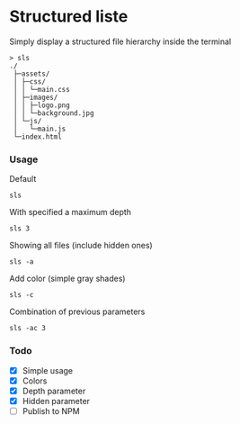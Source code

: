 # Structured liste

Simply display a structured file hierarchy inside the terminal

```
> sls
./
 ├─assets/
 │ ├─css/
 │ │ └─main.css
 │ ├─images/
 │ │ ├─logo.png
 │ │ └─background.jpg
 │ └─js/
 │   └─main.js
 └─index.html
```

### Usage

Default 

```
sls
```

With specified a maximum depth

```
sls 3
```

Showing all files (include hidden ones)

```
sls -a
```

Add color (simple gray shades)

```
sls -c
```

Combination of previous parameters

```
sls -ac 3
```

### Todo

- [x] Simple usage
- [x] Colors
- [x] Depth parameter
- [x] Hidden parameter
- [ ] Publish to NPM
